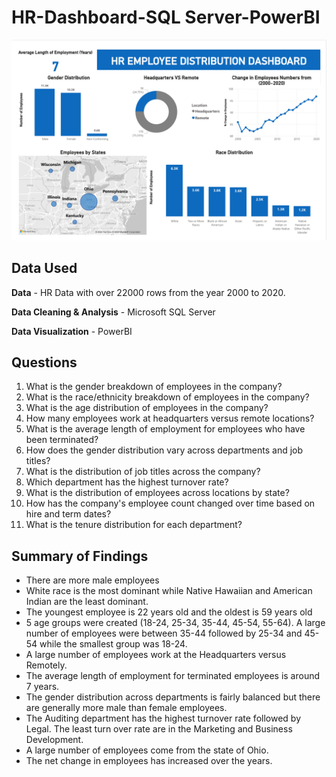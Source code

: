 # HR-Dashboard-SQL Server-PowerBI

![image](HumanResourcesDashboard.png)

## Data Used

**Data** - HR Data with over 22000 rows from the year 2000 to 2020.

**Data Cleaning & Analysis** - Microsoft SQL Server

**Data Visualization** - PowerBI

## Questions

1. What is the gender breakdown of employees in the company?
2. What is the race/ethnicity breakdown of employees in the company?
3. What is the age distribution of employees in the company?
4. How many employees work at headquarters versus remote locations?
5. What is the average length of employment for employees who have been terminated?
6. How does the gender distribution vary across departments and job titles?
7. What is the distribution of job titles across the company?
8. Which department has the highest turnover rate?
9. What is the distribution of employees across locations by state?
10. How has the company's employee count changed over time based on hire and term dates?
11. What is the tenure distribution for each department?

## Summary of Findings
 - There are more male employees
 - White race is the most dominant while Native Hawaiian and American Indian are the least dominant.
 - The youngest employee is 22 years old and the oldest is 59 years old
 - 5 age groups were created (18-24, 25-34, 35-44, 45-54, 55-64). A large number of employees were between 35-44 followed by 25-34 and 45-54 while the smallest group  was 18-24.
 - A large number of employees work at the Headquarters versus Remotely.
 - The average length of employment for terminated employees is around 7 years.
 - The gender distribution across departments is fairly balanced but there are generally more male than female employees.
 - The Auditing department has the highest turnover rate followed by Legal. The least turn over rate are in the Marketing and Business Development.
 - A large number of employees come from the state of Ohio.
 - The net change in employees has increased over the years.


